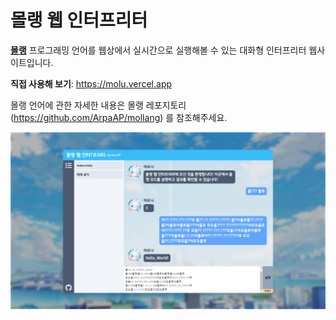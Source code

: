 # 몰랭 웹 인터프리터

[**몰랭**](https://github.com/ArpaAP/mollang) 프로그래밍 언어를 웹상에서 실시간으로 실행해볼 수 있는 대화형 인터프리터 웹사이트입니다.

**직접 사용해 보기**: https://molu.vercel.app

몰랭 언어에 관한 자세한 내용은 몰랭 레포지토리(https://github.com/ArpaAP/mollang) 를 참조해주세요.

![스크린샷](screenshot.png)
